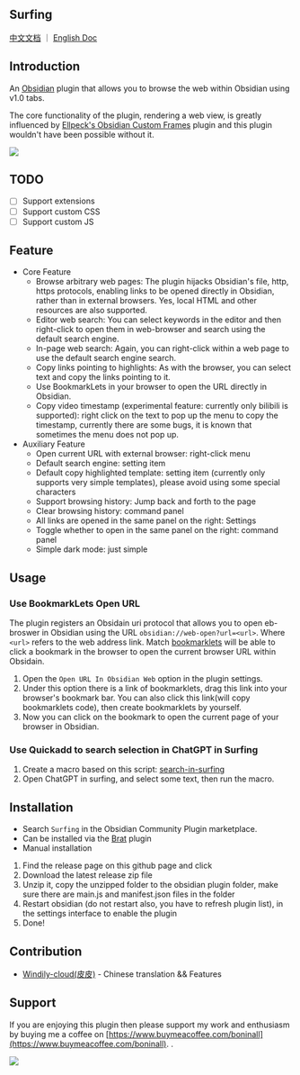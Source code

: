 ## Surfing

[中文文档](README-ZH.md) ｜ [English Doc](README.md)

## Introduction

An [Obsidian](https://obsidian.md/) plugin that allows you to browse the web within Obsidian using v1.0 tabs.

The core functionality of the plugin, rendering a web view, is greatly influenced
by [Ellpeck's Obsidian Custom Frames](https://github.com/Ellpeck/ObsidianCustomFrames) plugin and this plugin wouldn't
have been possible without it.

![](assets/obsidian-web-browser.png)

## TODO

- [ ] Support extensions
- [ ] Support custom CSS
- [ ] Support custom JS

## Feature

- Core Feature
	- Browse arbitrary web pages: The plugin hijacks Obsidian's file, http, https protocols, enabling links to be opened
	  directly in Obsidian, rather than in external browsers. Yes, local HTML and other resources are also supported.
	- Editor web search: You can select keywords in the editor and then right-click to open them in web-browser and
	  search using the default search engine.
	- In-page web search: Again, you can right-click within a web page to use the default search engine search.
	- Copy links pointing to highlights: As with the browser, you can select text and copy the links pointing to it.
	- Use BookmarkLets in your browser to open the URL directly in Obsidian.
	- Copy video timestamp (experimental feature: currently only bilibili is supported): right click on the text to pop
	  up the menu to copy the timestamp, currently there are some bugs, it is known that sometimes the menu does not pop
	  up.
- Auxiliary Feature
	- Open current URL with external browser: right-click menu
	- Default search engine: setting item
	- Default copy highlighted template: setting item (currently only supports very simple templates), please avoid
	  using some special characters
	- Support browsing history: Jump back and forth to the page
	- Clear browsing history: command panel
	- All links are opened in the same panel on the right: Settings
	- Toggle whether to open in the same panel on the right: command panel
	- Simple dark mode: just simple

## Usage

### Use BookmarkLets Open URL

The plugin registers an Obsidain uri protocol that allows you to open eb-broswer in Obsidian using the
URL `obsidian://web-open?url=<url>`. Where `<url>` refers to the web address link.
Match [bookmarklets](https://en.wikipedia.org/wiki/Bookmarklet) will be able to click a bookmark in the browser to open
the current browser URL within Obsidain.

1. Open the `Open URL In Obsidian Web` option in the plugin settings.
2. Under this option there is a link of bookmarklets, drag this link into your browser's bookmark bar. You can also
   click this link(will copy bookmarklets code), then create bookmarklets by yourself.
3. Now you can click on the bookmark to open the current page of your browser in Obsidian.

### Use Quickadd to search selection in ChatGPT in Surfing

1. Create a macro based on this
   script: [search-in-surfing](https://gist.github.com/Quorafind/c70c6c698feeed66465d59efc39e4e1c)
2. Open ChatGPT in surfing, and select some text, then run the macro.

## Installation

- Search `Surfing` in the Obsidian Community Plugin marketplace.
- Can be installed via the [Brat](https://github.com/TfTHacker/obsidian42-brat) plugin
- Manual installation

1. Find the release page on this github page and click
2. Download the latest release zip file
3. Unzip it, copy the unzipped folder to the obsidian plugin folder, make sure there are main.js and manifest.json files
   in the folder
4. Restart obsidian (do not restart also, you have to refresh plugin list), in the settings interface to enable the
   plugin
5. Done!

## Contribution

- [Windily-cloud(皮皮)](https://github.com/windily-cloud) - Chinese translation && Features

## Support

If you are enjoying this plugin then please support my work and enthusiasm by buying me a coffee
on [https://www.buymeacoffee.com/boninall](https://www.buymeacoffee.com/boninall).
.

<a href="https://www.buymeacoffee.com/boninall"><img src="https://img.buymeacoffee.com/button-api/?text=Buy me a coffee&emoji=&slug=boninall&button_colour=6495ED&font_colour=ffffff&font_family=Lato&outline_colour=000000&coffee_colour=FFDD00"></a>
